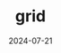 ---
title: grid
date: 2024-07-21
description: creating a color picker for the colors in a dictionary of color combinations
draft: true
---
